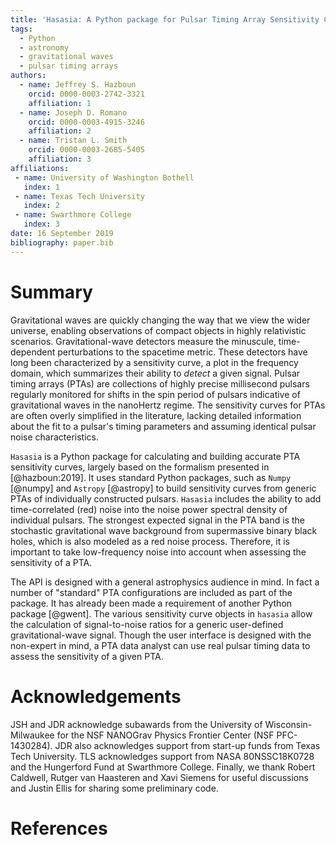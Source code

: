 ```yaml
---
title: 'Hasasia: A Python package for Pulsar Timing Array Sensitivity Curves'
tags:
  - Python
  - astronomy
  - gravitational waves
  - pulsar timing arrays
authors:
  - name: Jeffrey S. Hazboun
    orcid: 0000-0003-2742-3321
    affiliation: 1
  - name: Joseph D. Romano
    orcid: 0000-0003-4915-3246
    affiliation: 2
  - name: Tristan L. Smith
    orcid: 0000-0003-2685-5405
    affiliation: 3
affiliations:
 - name: University of Washington Bothell
   index: 1
 - name: Texas Tech University
   index: 2
 - name: Swarthmore College
   index: 3
date: 16 September 2019
bibliography: paper.bib
---
```


# Summary

Gravitational waves are quickly changing the way that we view the wider
universe, enabling observations of compact objects in highly relativistic
scenarios. Gravitational-wave detectors measure the minuscule, time-dependent
perturbations to the spacetime metric. These detectors have long been
characterized by a sensitivity curve, a plot in the frequency domain, which
summarizes their ability to *detect* a given signal. Pulsar timing arrays
(PTAs) are collections of highly precise millisecond pulsars regularly
monitored for shifts in the spin period of pulsars indicative of gravitational
waves in the nanoHertz regime. The sensitivity curves for PTAs are often overly
simplified in the literature, lacking detailed information about the fit to a
pulsar's timing parameters and assuming identical pulsar noise characteristics.

``Hasasia`` is a Python package for calculating and building accurate PTA
sensitivity curves, largely based on the formalism presented in [@hazboun:2019].
It uses standard Python packages, such as ``Numpy`` [@numpy] and ``Astropy``
[@astropy] to build sensitivity curves from generic PTAs of individually
constructed pulsars. ``Hasasia`` includes the ability to add time-correlated
(red) noise into the noise power spectral density of individual pulsars. The strongest expected signal in the PTA band is the stochastic gravitational
wave background from supermassive binary black holes, which is also modeled as a red noise process. Therefore, it is important to take low-frequency noise into account when assessing the sensitivity of a PTA.

The API is designed with a general astrophysics audience in mind. In fact a number of "standard" PTA configurations are included as part of the package. It has already been made a requirement of another Python package [@gwent]. The various sensitivity curve objects in ``hasasia`` allow the
calculation of signal-to-noise ratios for a generic user-defined
gravitational-wave signal. Though the user interface is designed with the
non-expert in mind, a PTA data analyst can use real pulsar timing data to assess
the sensitivity of a given PTA.
<!--- The source code for ``Hasasia`` has been archived to Zenodo with the linked DOI: [@zenodo] --->

# Acknowledgements

JSH and JDR acknowledge subawards from the University of Wisconsin-Milwaukee for the NSF NANOGrav Physics Frontier Center (NSF PFC-1430284). JDR also
acknowledges support from start-up funds from Texas
Tech University. TLS acknowledges support from NASA
80NSSC18K0728 and the Hungerford Fund at Swarthmore College. Finally, we thank Robert Caldwell, Rutger van Haasteren and Xavi Siemens for useful discussions
and Justin Ellis for sharing some preliminary code.

# References
